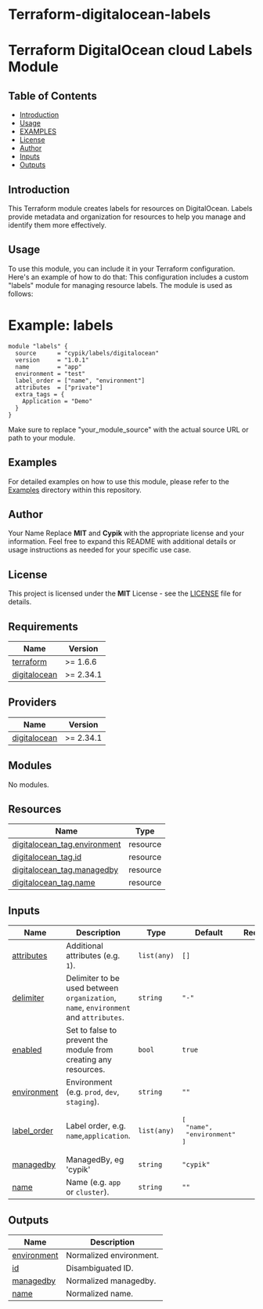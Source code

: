 # Terraform-digitalocean-labels

# Terraform DigitalOcean cloud Labels Module

## Table of Contents

- [Introduction](#introduction)
- [Usage](#usage)
- [EXAMPLES](#examples)
- [License](#license)
- [Author](#author)
- [Inputs](#inputs)
- [Outputs](#outputs)


## Introduction
This Terraform module creates labels for resources on DigitalOcean. Labels provide metadata and organization for resources to help you manage and identify them more effectively.

## Usage

To use this module, you can include it in your Terraform configuration. Here's an example of how to do that:
This configuration includes a custom "labels" module for managing resource labels. The module is used as follows:
# Example: labels

```hcl
module "labels" {
  source      = "cypik/labels/digitalocean"
  version     = "1.0.1"
  name        = "app"
  environment = "test"
  label_order = ["name", "environment"]
  attributes  = ["private"]
  extra_tags = {
    Application = "Demo"
  }
}
```

Make sure to replace "your_module_source" with the actual source URL or path to your module.


## Examples
For detailed examples on how to use this module, please refer to the [Examples](https://github.com/cypik/terraform-digitalocean-labels/tree/master/example) directory within this repository.

## Author
Your Name Replace **MIT** and **Cypik** with the appropriate license and your information. Feel free to expand this README with additional details or usage instructions as needed for your specific use case.

## License
This project is licensed under the **MIT** License - see the [LICENSE](https://github.com/cypik/terraform-digitalocean-labels/blob/master/LICENSE) file for details.
<!-- BEGIN_TF_DOCS -->
## Requirements

| Name | Version |
|------|---------|
| <a name="requirement_terraform"></a> [terraform](#requirement\_terraform) | >= 1.6.6 |
| <a name="requirement_digitalocean"></a> [digitalocean](#requirement\_digitalocean) | >= 2.34.1 |

## Providers

| Name | Version   |
|------|-----------|
| <a name="provider_digitalocean"></a> [digitalocean](#provider\_digitalocean) | >= 2.34.1 |

## Modules

No modules.

## Resources

| Name | Type |
|------|------|
| [digitalocean_tag.environment](https://registry.terraform.io/providers/digitalocean/digitalocean/latest/docs/resources/tag) | resource |
| [digitalocean_tag.id](https://registry.terraform.io/providers/digitalocean/digitalocean/latest/docs/resources/tag) | resource |
| [digitalocean_tag.managedby](https://registry.terraform.io/providers/digitalocean/digitalocean/latest/docs/resources/tag) | resource |
| [digitalocean_tag.name](https://registry.terraform.io/providers/digitalocean/digitalocean/latest/docs/resources/tag) | resource |

## Inputs

| Name | Description | Type | Default | Required |
|------|-------------|------|---------|:--------:|
| <a name="input_attributes"></a> [attributes](#input\_attributes) | Additional attributes (e.g. `1`). | `list(any)` | `[]` | no |
| <a name="input_delimiter"></a> [delimiter](#input\_delimiter) | Delimiter to be used between `organization`, `name`, `environment` and `attributes`. | `string` | `"-"` | no |
| <a name="input_enabled"></a> [enabled](#input\_enabled) | Set to false to prevent the module from creating any resources. | `bool` | `true` | no |
| <a name="input_environment"></a> [environment](#input\_environment) | Environment (e.g. `prod`, `dev`, `staging`). | `string` | `""` | no |
| <a name="input_label_order"></a> [label\_order](#input\_label\_order) | Label order, e.g. `name`,`application`. | `list(any)` | <pre>[<br>  "name",<br>  "environment"<br>]</pre> | no |
| <a name="input_managedby"></a> [managedby](#input\_managedby) | ManagedBy, eg 'cypik' | `string` | `"cypik"` | no |
| <a name="input_name"></a> [name](#input\_name) | Name  (e.g. `app` or `cluster`). | `string` | `""` | no |

## Outputs

| Name | Description |
|------|-------------|
| <a name="output_environment"></a> [environment](#output\_environment) | Normalized environment. |
| <a name="output_id"></a> [id](#output\_id) | Disambiguated ID. |
| <a name="output_managedby"></a> [managedby](#output\_managedby) | Normalized managedby. |
| <a name="output_name"></a> [name](#output\_name) | Normalized name. |
<!-- END_TF_DOCS -->